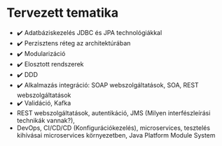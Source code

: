 # Tervezett tematika

* :heavy_check_mark: Adatbáziskezelés JDBC és JPA technológiákkal
* :heavy_check_mark: Perzisztens réteg az architektúrában
* :heavy_check_mark: Modularizáció
* :heavy_check_mark: Elosztott rendszerek
* :heavy_check_mark: DDD
* :heavy_check_mark: Alkalmazás integráció: SOAP webszolgáltatások, SOA, REST webszolgáltatások
* :heavy_check_mark: Validáció, Kafka
* REST webszolgáltatások, autentikáció, JMS (Milyen interfészleírási technikák vannak?), 
* DevOps, CI/CD/CD (Konfigurációkezelés), microservices, tesztelés kihívásai microservices környezetben, Java Platform Module System
